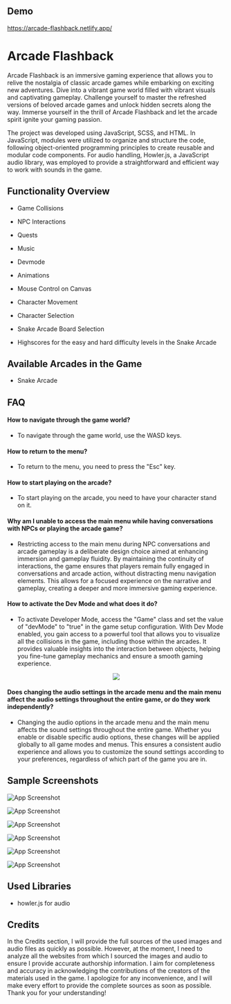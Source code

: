 ## Demo

https://arcade-flashback.netlify.app/

# Arcade Flashback

Arcade Flashback is an immersive gaming experience that allows you to relive the nostalgia of classic arcade games while embarking on exciting new adventures. Dive into a vibrant game world filled with vibrant visuals and captivating gameplay. Challenge yourself to master the refreshed versions of beloved arcade games and unlock hidden secrets along the way. Immerse yourself in the thrill of Arcade Flashback and let the arcade spirit ignite your gaming passion.

The project was developed using JavaScript, SCSS, and HTML. In JavaScript, modules were utilized to organize and structure the code, following object-oriented programming principles to create reusable and modular code components. For audio handling, Howler.js, a JavaScript audio library, was employed to provide a straightforward and efficient way to work with sounds in the game.

## Functionality Overview

- Game Collisions

- NPC Interactions

- Quests

- Music

- Devmode

- Animations

- Mouse Control on Canvas

- Character Movement

- Character Selection

- Snake Arcade Board Selection

- Highscores for the easy and hard difficulty levels in the Snake Arcade

## Available Arcades in the Game

- Snake Arcade

## FAQ

#### How to navigate through the game world?

- To navigate through the game world, use the WASD keys.

#### How to return to the menu?

- To return to the menu, you need to press the "Esc" key.

#### How to start playing on the arcade?

- To start playing on the arcade, you need to have your character stand on it.

#### Why am I unable to access the main menu while having conversations with NPCs or playing the arcade game?

- Restricting access to the main menu during NPC conversations and arcade gameplay is a deliberate design choice aimed at enhancing immersion and gameplay fluidity. By maintaining the continuity of interactions, the game ensures that players remain fully engaged in conversations and arcade action, without distracting menu navigation elements. This allows for a focused experience on the narrative and gameplay, creating a deeper and more immersive gaming experience.

#### How to activate the Dev Mode and what does it do?

- To activate Developer Mode, access the "Game" class and set the value of "devMode" to "true" in the game setup configuration. With Dev Mode enabled, you gain access to a powerful tool that allows you to visualize all the collisions in the game, including those within the arcades. It provides valuable insights into the interaction between objects, helping you fine-tune gameplay mechanics and ensure a smooth gaming experience.

<p align="center">
  <img src="https://img001.prntscr.com/file/img001/WYvCRFZyRxKyqMpPEYkQLw.png">
</p>

#### Does changing the audio settings in the arcade menu and the main menu affect the audio settings throughout the entire game, or do they work independently?

- Changing the audio options in the arcade menu and the main menu affects the sound settings throughout the entire game. Whether you enable or disable specific audio options, these changes will be applied globally to all game modes and menus. This ensures a consistent audio experience and allows you to customize the sound settings according to your preferences, regardless of which part of the game you are in.

## Sample Screenshots

![App Screenshot](https://img001.prntscr.com/file/img001/V-qpw9mJRee0nKA1w5woIA.png)

![App Screenshot](https://img001.prntscr.com/file/img001/HOHaBHoRQOSYjq0U8XQoiw.png)

![App Screenshot](https://img001.prntscr.com/file/img001/S2zokOICT_Ce_83_r5uahw.png)

![App Screenshot](https://img001.prntscr.com/file/img001/RvQ04lKMQheOGgt0slv01g.png)

![App Screenshot](https://img001.prntscr.com/file/img001/5gmK0Ew7T4K9Ow3dngchSw.png)

![App Screenshot](https://img001.prntscr.com/file/img001/GJkdN7pLSpSNMHAnS2BAvg.png)

## Used Libraries

- howler.js for audio

## Credits

In the Credits section, I will provide the full sources of the used images and audio files as quickly as possible. However, at the moment, I need to analyze all the websites from which I sourced the images and audio to ensure I provide accurate authorship information. I aim for completeness and accuracy in acknowledging the contributions of the creators of the materials used in the game. I apologize for any inconvenience, and I will make every effort to provide the complete sources as soon as possible. Thank you for your understanding!
